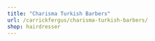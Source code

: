 ```yaml
---
title: "Charisma Turkish Barbers"
url: /carrickfergus/charisma-turkish-barbers/
shop: hairdresser
---
```

